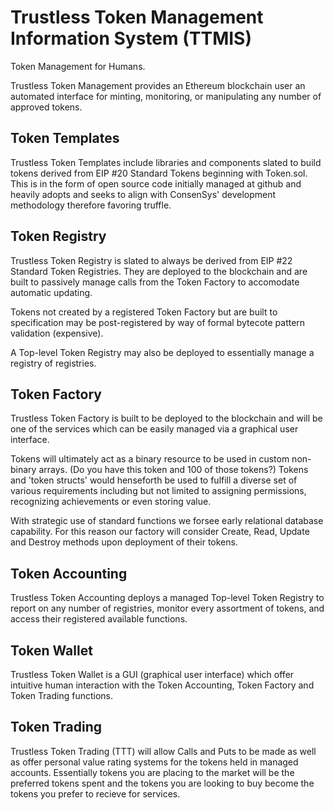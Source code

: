 # Trustless Token Management Information System (TTMIS)

Token Management for Humans. 

Trustless Token Management provides an Ethereum blockchain user an automated interface for minting, monitoring, or manipulating any number of approved tokens. 

## Token Templates

Trustless Token Templates include libraries and components slated to build tokens derived from EIP #20 Standard Tokens beginning with Token.sol. This is in the form of open source code initially managed at github and heavily adopts and seeks to align with ConsenSys' development methodology therefore favoring truffle.

## Token Registry

Trustless Token Registry is slated to always be derived from EIP #22 Standard Token Registries. They are deployed to the blockchain and are built to passively manage calls from the Token Factory to accomodate automatic updating. 

Tokens not created by a registered Token Factory but are built to specification may be post-registered by way of formal bytecote pattern validation (expensive).

A Top-level Token Registry may also be deployed to essentially manage a registry of registries.

## Token Factory

Trustless Token Factory is built to be deployed to the blockchain and will be one of the services which can be easily managed via a graphical user interface. 

Tokens will ultimately act as a binary resource to be used in custom non-binary arrays. (Do you have this token and 100 of those tokens?) Tokens and 'token structs' would henseforth be used to fulfill a diverse set of various requirements including but not limited to assigning permissions, recognizing achievements or even storing value. 

With strategic use of standard functions we forsee early relational database capability. For this reason our factory will consider Create, Read, Update and Destroy methods upon deployment of their tokens.  

## Token Accounting

Trustless Token Accounting deploys a managed Top-level Token Registry to report on any number of registries, monitor every assortment of tokens, and access their registered available functions. 

## Token Wallet

Trustless Token Wallet is a GUI (graphical user interface) which offer intuitive human interaction with the Token Accounting, Token Factory and Token Trading functions.

## Token Trading

Trustless Token Trading (TTT) will allow Calls and Puts to be made as well as offer personal value rating systems for the tokens held in managed accounts. Essentially tokens you are placing to the market will be the preferred tokens spent and the tokens you are looking to buy become the tokens you prefer to recieve for services. 


